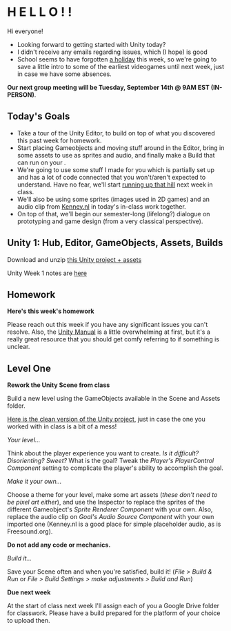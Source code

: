 # H E L L O ! !
Hi everyone!
- Looking forward to getting started with Unity today?
- I didn't receive any emails regarding issues, which (I hope) is good
- School seems to have forgotten [a holiday](https://www.chabad.org/library/article_cdo/aid/4762/jewish/What-Is-Rosh-Hashanah.htm) this week, so we're going to save a little intro to some of the earliest videogames until next week, just in case we have some absences.

__Our next group meeting will be Tuesday, September 14th @ 9AM EST (IN-PERSON)__. 

## Today's Goals ##
- Take a tour of the Unity Editor, to build on top of what you discovered this past week for homework.
- Start placing Gameobjects and moving stuff around in the Editor, bring in some assets to use as sprites and audio, and finally make a Build that can run on your .
- We're going to use some stuff I made for you which is partially set up and has a lot of code connected that you won't/aren't expected to understand. Have no fear, we'll start [running up that hill](https://www.youtube.com/watch?v=wp43OdtAAkM) next week in class.
- We'll also be using some sprites (images used in 2D games) and an audio clip from [Kenney.nl](https://kenney.nl) in today's in-class work together.
- On top of that, we'll begin our semester-long (lifelong?) dialogue on prototyping and game design (from a very classical perspective).

## Unity 1: Hub, Editor, GameObjects, Assets, Builds
Download and unzip [this Unity project + assets](https://drive.google.com/file/d/1vIh_p4QjwUu3gimmHJS9GkGQbRHo7nUF/view?usp=sharing)

Unity Week 1 notes are [here](https://docs.google.com/document/d/1giislon_k0v1l9uLjUScMH8duPjccrda2IpMkXHWvl4/edit?usp=sharing)


## Homework ##

__Here's this week's homework__

Please reach out this week if you have any significant issues you can't resolve. Also, the [Unity Manual](https://docs.unity3d.com/2021.1/Documentation/Manual/index.html) is a little overwhelming at first, but it's a really great resource that you should get comfy referring to if something is unclear.

## Level One
__Rework the Unity Scene from class__

Build a new level using the GameObjects available in the Scene and Assets folder. 

[Here is the clean version of the Unity project](https://drive.google.com/file/d/1z6c1eN_m92KbIkcmnrQ-dYF9p4sO58KN/view?usp=sharing), just in case the one you worked with in class is a bit of a mess!

*Your level...*

Think about the player experience you want to create. *Is it difficult? Disorienting? Sweet?* What is the goal? Tweak the *Player's PlayerControl Component* setting to complicate the player's ability to accomplish the goal. 

*Make it your own...*

Choose a theme for your level, make some art assets (*these don't need to be pixel art either*), and use the Inspector to replace the sprites of the different Gameobject's *Sprite Renderer Component* with your own. Also, replace the audio clip on *Goal's Audio Source Component* with your own imported one (Kenney.nl is a good place for simple placeholder audio, as is Freesound.org).

__Do not add any code or mechanics.__

*Build it...*

Save your Scene often and when you're satisfied, build it! (*File > Build & Run* or *File > Build Settings > make adjustments > Build and Run*)

__Due next week__

At the start of class next week I'll assign each of you a Google Drive folder for classwork. Please have a build prepared for the platform of your choice to upload then.


